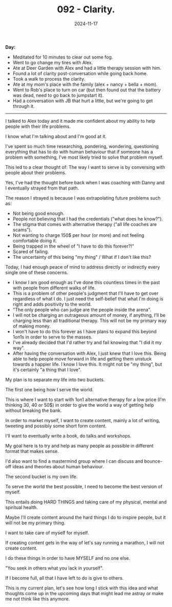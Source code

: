 ﻿---
title: 092 - Clarity.
date: 2024-11-17
categories: ["daily"]
tags: posts

---
**Day:** 

- Meditated for 10 minutes to clear out some fog.
- Went to go change my tires with Alex.
- Ate at Deer Garden with Alex and had a little therapy session with him.
- Found a lot of clarity post-conversation while going back home.
- Took a walk to process the clarity.
- Ate at my mom's place with the family (alex + nancy + bella + mom).
- Went to Rob's place to turn on car (but then found out that the battery was dead, need to go back to jumpstart it).
- Had a conversation with JB that hurt a little, but we're going to get through it.
---
I talked to Alex today and it made me confident about my ability to help people with their life problems.

I know what I'm talking about and I'm good at it.

I've spent so much time researching, pondering, wondering, questioning everything that has to do with human behaviour that if someone has a problem with something, I've most likely tried to solve that problem myself.

This led to a clear thought of: The way I want to serve is by conversing with people about their problems.

Yes, I've had the thought before back when I was coaching with Danny and I eventually strayed from that path.

The reason I strayed is because I was extrapolating future problems such as:

- Not being good enough.
- People not believing that I had the credentials ("what does he know?").
- The stigma that comes with alternative therapy ("all life coaches are scams").
- Not wanting to charge 150$ per hour (or more) and not feeling comfortable doing it.
- Being trapped in the wheel of "I have to do this forever?!"
- Scared of failing.
- The uncertainty of this being "my thing" / What if I don't like this?

Today, I had enough peace of mind to address directly or indirectly every single one of these concerns.

- I know I am good enough as I've done this countless times in the past with people from different walks of life.
- This is a problem of other people's judgment that I'll have to get over regardless of what I do. I just need the self-belief that what I'm doing is right and adds positivity to the world.
- "The only people who can judge are the people inside the arena".
- I will not be charging an outrageous amount of money, if anything, I'll be charging less than all traditional therapy. This will not be my primary way of making money.
- I won't have to do this forever as I have plans to expand this beyond 1on1s in order to serve to the masses.
- I've already decided that I'd rather try and fail knowing that "I did it my way".
- After having the conversation with Alex, I just knew that I love this. Being able to help people move forward in life and getting them unstuck towards a happier life. I know I love this. It might not be "my thing", but it's certainly "a thing that I love".

My plan is to separate my life into two buckets.

The first one being how I serve the world.

This is where I want to start with 1on1 alternative therapy for a low price (I'm thinking 30, 40 or 50$) in order to give the world a way of getting help without breaking the bank.

In order to market myself, I want to create content, mainly a lot of writing, tweeting and possibly some short form content.

I'll want to eventually write a book, do talks and workshops.

My goal here is to try and help as many people as possible in different format that makes sense.

I'd also want to find a mastermind group where I can discuss and bounce-off ideas and theories about human behaviour.

The second bucket is my own life.

To serve the world the best possible, I need to become the best version of myself.

This entails doing HARD THINGS and taking care of my physical, mental and spiritual health.

Maybe I'll create content around the hard things I do to inspire people, but it will not be my primary thing.

I want to take care of myself for myself.

If creating content gets in the way of let's say running a marathon, I will not create content.

I do these things in order to have MYSELF and no one else.

"You seek in others what you lack in yourself".

If I become full, all that I have left to do is give to others.

This is my current plan, let's see how long I stick with this idea and what thoughts come up in the upcoming days that might lead me astray or make me not think like this anymore.




